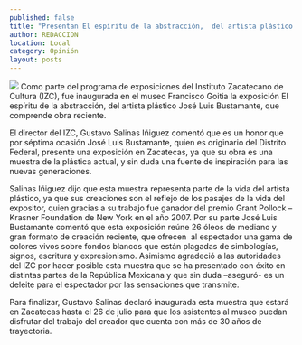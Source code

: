 ```yaml
---
published: false
title: "Presentan El espíritu de la abstracción,  del artista plástico José Luis Bustamante"
author: REDACCION
location: Local
category: Opinión
layout: posts
---
```


![](http://i.imgur.com/Oe8dgv3m.jpg)
Como parte del programa de exposiciones del Instituto Zacatecano de Cultura (IZC), fue inaugurada en el museo Francisco Goitia la exposición El espíritu de la abstracción, del artista plástico José Luis Bustamante, que comprende obra reciente.

El director del IZC, Gustavo Salinas Iñiguez comentó que es un honor que por séptima ocasión José Luis Bustamante, quien es originario del Distrito Federal, presente una exposición en Zacatecas, ya que su obra es una muestra de la plástica actual, y sin duda una fuente de inspiración para las nuevas generaciones.

Salinas Iñiguez dijo que esta muestra representa parte de la vida del artista plástico, ya que sus creaciones son el reflejo de los pasajes de la vida del expositor, quien gracias a su trabajo fue ganador del premio Grant Pollock – Krasner Foundation de New York en el año 2007.
Por su parte José Luis Bustamante comentó que esta exposición reúne 26 óleos de mediano y gran formato de creación reciente, que ofrecen  al espectador una gama de colores vivos sobre fondos blancos que están plagadas de simbologías, signos, escritura y expresionismo.
Asimismo agradeció a las autoridades del IZC por hacer posible esta muestra que se ha presentado con éxito en distintas partes de la República Mexicana y que sin duda –aseguró- es un deleite para el espectador por las sensaciones que transmite.

Para finalizar, Gustavo Salinas declaró inaugurada esta muestra que estará en Zacatecas hasta el 26 de julio para que los asistentes al museo puedan disfrutar del trabajo del creador que cuenta con más de 30 años de trayectoria.
